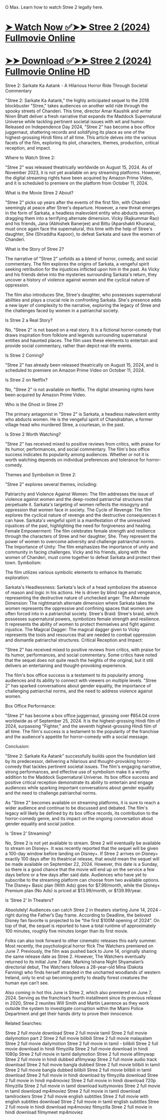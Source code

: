 
O Max. Learn how to watch Stree 2 legally here.

<a href="https://sanfoundryy.exblog.jp/30665133/"><h1>➤ Watch Now ✅➤➤ Stree 2 (2024) Fullmovie Online</h1></a>
<a href="https://sanfoundryy.exblog.jp/30665133/"><h1>➤➤ Download ✅➤➤ Stree 2 (2024) Fullmovie Online HD</h1></a>

Stree 2: Sarkate Ka Aatank - A Hilarious Horror Ride Through Societal Commentary

"Stree 2: Sarkate Ka Aatank," the highly anticipated sequel to the 2018 blockbuster "Stree," takes audiences on another wild ride through the spooky streets of Chanderi. This time, director Amar Kaushik and writer Niren Bhatt deliver a fresh narrative that expands the Maddock Supernatural Universe while tackling pertinent societal issues with wit and humor. Released on Independence Day 2024, "Stree 2" has become a box office juggernaut, shattering records and solidifying its place as one of the highest-grossing Hindi films of all time. This article delves into the various facets of the film, exploring its plot, characters, themes, production, critical reception, and impact.

Where to Watch Stree 2:

"Stree 2" was released theatrically worldwide on August 15, 2024. As of November 2023, it is not yet available on any streaming platforms. However, the digital streaming rights have been acquired by Amazon Prime Video, and it is scheduled to premiere on the platform from October 11, 2024.

What is the Movie Stree 2 About?

"Stree 2" picks up years after the events of the first film, with Chanderi seemingly at peace after Stree's departure. However, a new threat emerges in the form of Sarkata, a headless malevolent entity who abducts women, dragging them into a terrifying alternate dimension. Vicky (Rajkummar Rao) and his friends, Jana (Abhishek Banerjee) and Bittu (Aparshakti Khurana), must once again face the supernatural, this time with the help of Stree's daughter, She (Shraddha Kapoor), to defeat Sarkata and save the women of Chanderi.

What is the Story of Stree 2?

The narrative of "Stree 2" unfolds as a blend of horror, comedy, and social commentary. The film explores the origins of Sarkata, a vengeful spirit seeking retribution for the injustices inflicted upon him in the past. As Vicky and his friends delve into the mysteries surrounding Sarkata's return, they uncover a history of violence against women and the cyclical nature of oppression.

The film also introduces She, Stree's daughter, who possesses supernatural abilities and plays a crucial role in confronting Sarkata. She's presence adds a new layer of complexity to the narrative, exploring the legacy of Stree and the challenges faced by women in a patriarchal society.

Is Stree 2 a Real Story?

No, "Stree 2" is not based on a real story. It is a fictional horror-comedy that draws inspiration from folklore and legends surrounding supernatural entities and haunted places. The film uses these elements to entertain and provide social commentary, rather than depict real-life events.

Is Stree 2 Coming?

"Stree 2" has already been released theatrically on August 15, 2024, and is scheduled to premiere on Amazon Prime Video on October 11, 2024.

Is Stree 2 on Netflix?

No, "Stree 2" is not available on Netflix. The digital streaming rights have been acquired by Amazon Prime Video.

Who is the Ghost in Stree 2?

The primary antagonist in "Stree 2" is Sarkata, a headless malevolent entity who abducts women. He is the vengeful spirit of Chandrabhan, a former village head who murdered Stree, a courtesan, in the past.

Is Stree 2 Worth Watching?

"Stree 2" has received mixed to positive reviews from critics, with praise for its humor, performances, and social commentary. The film's box office success indicates its popularity among audiences. Whether or not it is worth watching depends on individual preferences and tolerance for horror-comedy.

Themes and Symbolism in Stree 2:

"Stree 2" explores several themes, including:

Patriarchy and Violence Against Women: The film addresses the issue of violence against women and the deep-rooted patriarchal structures that perpetuate it. Sarkata's targeting of women reflects the misogyny and oppression that women face in society. The Cycle of Revenge: The film explores the cyclical nature of revenge and the destructive consequences it can have. Sarkata's vengeful spirit is a manifestation of the unresolved injustices of the past, highlighting the need for forgiveness and healing. Female Empowerment: The film celebrates female strength and resilience through the characters of Stree and her daughter, She. They represent the power of women to overcome adversity and challenge patriarchal norms. The Importance of Unity: The film emphasizes the importance of unity and community in facing challenges. Vicky and his friends, along with the women of Chanderi, must come together to defeat Sarkata and protect their town. Symbolism:

The film utilizes various symbolic elements to enhance its thematic exploration:

Sarkata's Headlessness: Sarkata's lack of a head symbolizes the absence of reason and logic in his actions. He is driven by blind rage and vengeance, representing the destructive nature of unchecked anger. The Alternate Dimension: The nightmarish alternate dimension where Sarkata takes the women represents the oppressive and confining spaces that women are often forced into in a patriarchal society. Stree's Braid: Stree's braid, which possesses supernatural powers, symbolizes female strength and resilience. It represents the ability of women to protect themselves and fight against injustice. The Magical Dagger: The magical dagger given to Vicky represents the tools and resources that are needed to combat oppression and dismantle patriarchal structures. Critical Reception and Impact:

"Stree 2" has received mixed to positive reviews from critics, with praise for its humor, performances, and social commentary. Some critics have noted that the sequel does not quite reach the heights of the original, but it still delivers an entertaining and thought-provoking experience.

The film's box office success is a testament to its popularity among audiences and its ability to connect with viewers on multiple levels. "Stree 2" has sparked conversations about gender equality, the importance of challenging patriarchal norms, and the need to address violence against women.

Box Office Performance:

"Stree 2" has become a box office juggernaut, grossing over ₹854.04 crore worldwide as of September 25, 2024. It is the highest-grossing Hindi film of 2024, surpassing "Fighter," and the seventh highest-grossing Hindi film of all time. The film's success is a testament to the popularity of the franchise and the audience's appetite for horror-comedy with a social message.

Conclusion:

"Stree 2: Sarkate Ka Aatank" successfully builds upon the foundation laid by its predecessor, delivering a hilarious and thought-provoking horror-comedy that tackles pertinent societal issues. The film's engaging narrative, strong performances, and effective use of symbolism make it a worthy addition to the Maddock Supernatural Universe. Its box office success and positive critical reception demonstrate its ability to entertain and engage audiences while sparking important conversations about gender equality and the need to challenge patriarchal norms.

As "Stree 2" becomes available on streaming platforms, it is sure to reach a wider audience and continue to be discussed and debated. The film's legacy will likely be defined by its box office records, its contribution to the horror-comedy genre, and its impact on the ongoing conversation about gender equality and social justice.

Is ‘Stree 2’ Streaming?

No, Stree 2 is not yet available to stream. Stree 2 will eventually be available to stream on Disney+. It was recently reported that the sequel will be given a 100-day window before landing on Disney+. If Stree 2 arrives on Disney+ exactly 100 days after its theatrical release, that would mean the sequel will be made available on September 22, 2024. However, this date is a Sunday, so there is a good chance that the movie will end up on the service a few days before or a few days after said date. Audiences who have yet to subscribe to the streaming platform can choose from two available options. The Disney+ Basic plan (With Ads) goes for $7.99/month, while the Disney+ Premium plan (No Ads) is priced at $13.99/month, or $139.99/year.

Is ‘Stree 2’ In Theaters?

Absolutely! Audiences can catch Stree 2 in theaters starting June 14, 2024 - right during the Father’s Day frame. According to Deadline, the beloved Disney fan favorite is projected to be “the first $100M opening of 2024”. On top of that, the sequel is reported to have a total runtime of approximately 100 minutes, roughly five minutes longer than its first movie.

Folks can also look forward to other cinematic releases this early summer. Most recently, the psychological horror flick The Watchers premiered on June 7. Previously, the film was pushed back to June 14, originally sharing the same release date as Stree 2. However, The Watchers eventually returned to its initial June 7 date. Marking Ishana Night Shyamalan’s directorial debut, The Watchers follows a 28-year-old Mina (Dakota Fanning) who finds herself stranded in the uncharted woodlands of western Ireland, only to end up becoming pretty to deadly forest creatures the human eye can’t see.

Also coming in hot this June is Stree 2, which also premiered on June 7, 2024. Serving as the franchise’s fourth installment since its previous release in 2020, Stree 2 reunites Will Smith and Martin Lawrence as they work outside the system to investigate corruption within the Miami Police Department and get their hands dirty to prove their innocence.

Related Searches:

Stree 2 full movie download Stree 2 full movie tamil Stree 2 full movie dailymotion part 2 Stree 2 full movie bilibili Stree 2 full movie malayalam Stree 2 full movie dailymotion Stree 2 full movie in tamil - bilibili Stree 2 full movie download in hindi filmyzilla Stree 2 full movie download in hindi 1080p Stree 2 full movie in tamil dailymotion Stree 2 full movie afilmywap Stree 2 full movie in hindi dubbed afilmywap Stree 2 full movie audio track download Stree 2 full movie bangla dubbed Stree 2 full movie bilibili in tamil Stree 2 full movie bangla dubbed bilibili Stree 2 full movie bilibili in tamil download Stree 2 full movie in hindi download by filmyzilla download Stree 2 full movie in hindi mp4moviez Stree 2 full movie in hindi download 720p filmyzilla Stree 2 full movie in tamil download kuttymovies Stree 2 full movie in tamil download mp4moviez Stree 2 full movie in tamil download tamilrockers Stree 2 full movie english subtitles Stree 2 full movie with english subtitles download Stree 2 full movie in tamil english subtitles Stree 2 full movie in hindi download mp4moviez filmyzilla Stree 2 full movie in hindi download filmymeet mp4moviez
